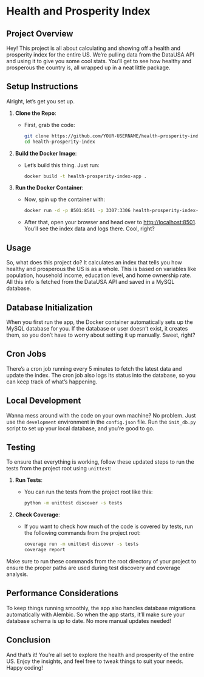 # Health and Prosperity Index

## Project Overview
Hey! This project is all about calculating and showing off a health and prosperity index for the entire US. We’re pulling data from the DataUSA API and using it to give you some cool stats. You’ll get to see how healthy and prosperous the country is, all wrapped up in a neat little package.

## Setup Instructions
Alright, let’s get you set up.

1. **Clone the Repo**:
   - First, grab the code:
     ```bash
     git clone https://github.com/YOUR-USERNAME/health-prosperity-index.git
     cd health-prosperity-index
     ```

2. **Build the Docker Image**:
   - Let’s build this thing. Just run:
     ```bash
     docker build -t health-prosperity-index-app .
     ```

3. **Run the Docker Container**:
   - Now, spin up the container with:
     ```bash
     docker run -d -p 8501:8501 -p 3307:3306 health-prosperity-index-app
     ```
   - After that, open your browser and head over to [http://localhost:8501](http://localhost:8501). You’ll see the index data and logs there. Cool, right?

## Usage
So, what does this project do? It calculates an index that tells you how healthy and prosperous the US is as a whole. This is based on variables like population, household income, education level, and home ownership rate. All this info is fetched from the DataUSA API and saved in a MySQL database.

## Database Initialization
When you first run the app, the Docker container automatically sets up the MySQL database for you. If the database or user doesn’t exist, it creates them, so you don’t have to worry about setting it up manually. Sweet, right?

## Cron Jobs
There’s a cron job running every 5 minutes to fetch the latest data and update the index. The cron job also logs its status into the database, so you can keep track of what’s happening.

## Local Development
Wanna mess around with the code on your own machine? No problem. Just use the `development` environment in the `config.json` file. Run the `init_db.py` script to set up your local database, and you’re good to go.

## Testing
To ensure that everything is working, follow these updated steps to run the tests from the project root using `unittest`:

1. **Run Tests**:
   - You can run the tests from the project root like this:
     ```bash
     python -m unittest discover -s tests
     ```

2. **Check Coverage**:
   - If you want to check how much of the code is covered by tests, run the following commands from the project root:
     ```bash
     coverage run -m unittest discover -s tests
     coverage report
     ```

Make sure to run these commands from the root directory of your project to ensure the proper paths are used during test discovery and coverage analysis.

## Performance Considerations
To keep things running smoothly, the app also handles database migrations automatically with Alembic. So when the app starts, it’ll make sure your database schema is up to date. No more manual updates needed!

## Conclusion
And that’s it! You’re all set to explore the health and prosperity of the entire US. Enjoy the insights, and feel free to tweak things to suit your needs. Happy coding!